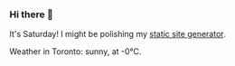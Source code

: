 ### Hi there :wave:

It's Saturday! I might be polishing my [static site generator](https://github.com/bewuethr/pandoc-bash-blog).

Weather in Toronto: sunny, at -0°C.
